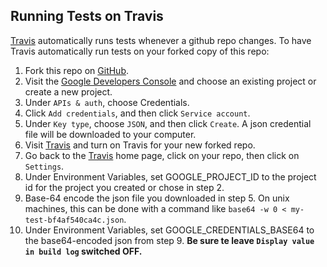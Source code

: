## Running Tests on Travis

[Travis](https://travis-ci.org/) automatically runs tests whenever a github
repo changes.  To have Travis automatically run tests on your forked copy
of this repo:

1.  Fork this repo on [GitHub](https://github.com/).
2.  Visit the
    [Google Developers Console](https://console.cloud.google.com/) and
    choose an existing project or create a new project.
3.  Under `APIs & auth`, choose Credentials.
4.  Click `Add credentials`, and then click `Service account`.
5.  Under `Key type`, choose `JSON`, and then click `Create`.  A json
    credential file will be downloaded to your computer.
6.  Visit [Travis](https://travis-ci.org/profile ) and turn on Travis for your
    new forked repo.
7.  Go back to the [Travis](https://travis-ci.org/) home page, click on your
    repo, then click on `Settings`.
8.  Under Environment Variables, set GOOGLE_PROJECT_ID to the project id
    for the project you created or chose in step 2.
9.  Base-64 encode the json file you downloaded in step 5.  On unix machines,
    this can be done with a command like
    `base64 -w 0 < my-test-bf4af540ca4c.json`. 
10. Under Environment Variables, set GOOGLE_CREDENTIALS_BASE64 to the
    base64-encoded json from step 9.  **Be sure te leave `Display
    value in build log` switched OFF.**
